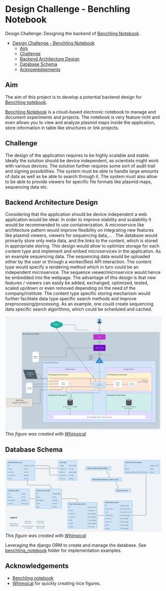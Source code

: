 # Design Challenge - Benchling Notebook

Design Challenge: Designing the backend of [Benchling Notebook](https://www.benchling.com/notebook/).

- [Design Challenge - Benchling Notebook](#design-challenge---benchling-notebook)
  - [Aim](#aim)
  - [Challenge](#challenge)
  - [Backend Architecture Design](#backend-architecture-design)
  - [Database Schema](#database-schema)
  - [Acknowledgements](#acknowledgements)

## Aim

The aim of this project is to develop a potential backend design for [Benchling notebook](https://www.benchling.com/notebook/).


[Benchling Notebook](https://www.benchling.com/notebook/) is a cloud-based electronic notebook to manage and document experiments and projects. The notebook is very feature richt and even allows you to view and analyze plasmid maps inside the application, store information in table like structures or link projects.

## Challenge

The design of the application requires to be highly scalable and stable. Ideally the solution should be device independent, as scientists might work with various devices. The solution further requires some sort of audit trail and signing possibilities. The system must be able to handle large amounts of data as well as be able to search through it. The system must also allow to be able to provide viewers for specific file formats like plasmid maps, sequencing data etc.

## Backend Architecture Design

Considering that the application should be device independent a web application would be ideal. In order to improve stability and scalability it would be recommended to use containerization. A microservice like architecture pattern would improve flexibility on integrating new features like plasmid viewers, viewers for sequencing data,... . The database would primarily store only meta data, and the links to the content, which is stored in appropriate storing. This design would allow to optimize storage for each content type and implement and embed microservices in the application. As an example sequencing data. The sequencing data would be uploaded either by the user or through a worker/Rest API interaction. The content type would specify a rendering method which in turn could be an independent microservice. The sequence viewer/microservice would hence be embedded into the webpage. The advantage of this design is that new features / viewers can easily be added, exchanged, optimized, tested, scaled up/down or even removed depending on the need of the company/institute. The content type specific storing mechanism would further facilitate data type specific search methods and improve preprocessing/processing. As an example, one could create sequencing data specific search algorithms, which could be scheduled and cached.

![Benchling Backend Design](figures/Benchling_Notebook_Backend_Design.png)
_This figure was created with [Whimsical](https://whimsical.com/)_

## Database Schema

![Benchling DB Schema](figures/Benchling_DB_Schema.png)
_This figure was created with [Whimsical](https://whimsical.com/)_

Leveraging the django ORM to create and manage the database. See [benchling_notebook](benchling_notebook/) folder for implementation examples.

## Acknowledgements

- [Benchling notebook](https://www.benchling.com/notebook/)
- [Whimsical](https://whimsical.com/) for quickly creating nice figures.
